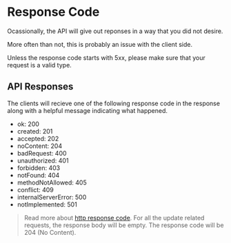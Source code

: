 # Response Code

Ocassionally, the API will give out reponses in a way that you did not desire.

More often than not, this is probably an issue with the client side.

Unless the response code starts with 5xx, please make sure that your request is a valid type.

## API Responses

The clients will recieve one of the following response code in the response along with a helpful message indicating what happened.

* ok: 200
* created: 201
* accepted: 202
* noContent: 204
* badRequest: 400
* unauthorized: 401
* forbidden: 403
* notFound: 404
* methodNotAllowed: 405
* conflict: 409
* internalServerError: 500
* notImplemented: 501

> Read more about [http response code](https://httpstatuses.com).
> For all the update related requests, the response body will be empty. The response code will be 204 (No Content).
